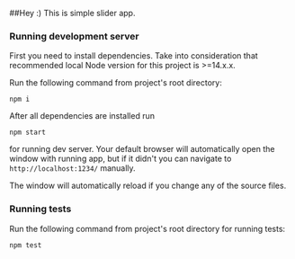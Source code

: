 ##Hey :) This is simple slider app.

### Running development server

First you need to install dependencies. Take into consideration that recommended local Node version for this project
is >=14.x.x.

Run the following command from project's root directory:

`npm i`

After all dependencies are installed run

`npm start`

for running dev server. Your default browser will automatically open the window with running app, but if it didn't you
can navigate to `http://localhost:1234/` manually.

The window will automatically reload if you change any of the source files.


### Running tests

Run the following command from project's root directory for running tests:

`npm test`
